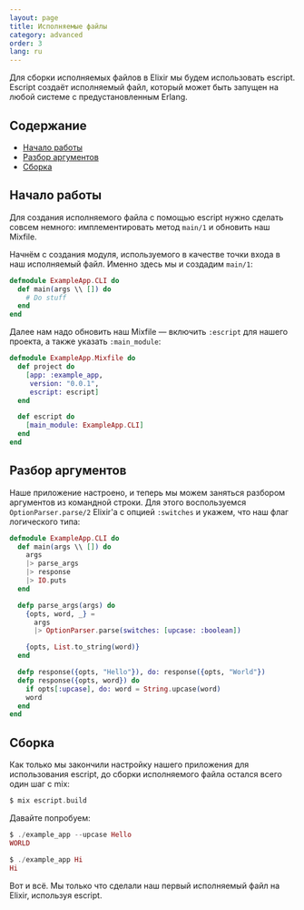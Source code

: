 ```yaml
---
layout: page
title: Исполняемые файлы
category: advanced
order: 3
lang: ru
---
```


Для сборки исполняемых файлов в Elixir мы будем использовать escript. Escript создаёт исполняемый файл, который может быть запущен на любой системе с предустановленным Erlang.

## Содержание

- [Начало работы](#section-1)
- [Разбор аргументов](#section-2)
- [Сборка](#section-3)

## Начало работы

Для создания исполняемого файла с помощью escript нужно сделать совсем немного: имплементировать метод `main/1` и обновить наш Mixfile.

Начнём с создания модуля, используемого в качестве точки входа в наш исполняемый файл.  Именно здесь мы и создадим `main/1`:

```elixir
defmodule ExampleApp.CLI do
  def main(args \\ []) do
    # Do stuff
  end
end
```

Далее нам надо обновить наш Mixfile &mdash; включить `:escript` для нашего проекта, а также указать `:main_module`:

```elixir
defmodule ExampleApp.Mixfile do
  def project do
    [app: :example_app,
     version: "0.0.1",
     escript: escript]
  end

  def escript do
    [main_module: ExampleApp.CLI]
  end
end
```

## Разбор аргументов

Наше приложение настроено, и теперь мы можем заняться разбором аргументов из командной строки.  Для этого воспользуемся `OptionParser.parse/2` Elixir'а с опцией `:switches` и укажем, что наш флаг логического типа:

```elixir
defmodule ExampleApp.CLI do
  def main(args \\ []) do
    args
    |> parse_args
    |> response
    |> IO.puts
  end

  defp parse_args(args) do
    {opts, word, _} =
      args
      |> OptionParser.parse(switches: [upcase: :boolean])

    {opts, List.to_string(word)}
  end

  defp response({opts, "Hello"}), do: response({opts, "World"})
  defp response({opts, word}) do
    if opts[:upcase], do: word = String.upcase(word)
    word
  end
end
```

## Сборка

Как только мы закончили настройку нашего приложения для использования escript, до сборки исполняемого файла остался всего один шаг с mix:

```elixir
$ mix escript.build
```

Давайте попробуем:

```elixir
$ ./example_app --upcase Hello
WORLD

$ ./example_app Hi
Hi
```

Вот и всё.  Мы только что сделали наш первый исполняемый файл на Elixir, используя escript.
